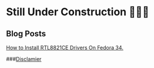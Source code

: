 # Still Under Construction 🚚🚚🚚

## Blog Posts

[How to Install RTL8821CE Drivers On Fedora 34.](/HowToInstallRtl8821ceDriversOnFedora34.md)


###[Disclamier](disclamier.md)
